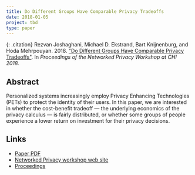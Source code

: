 ```yaml
---
title: Do Different Groups Have Comparable Privacy Tradeoffs
date: 2018-01-05
project: tbd
type: paper
---
```


{: .citation}
Rezvan Joshaghani, Michael D. Ekstrand, Bart Knijnenburg, and Hoda Mehrpouyan. 2018. ["Do Different Groups Have Comparable Privacy Tradeoffs"](#). In <cite>Proceedings of the Networked Privacy Workshop at CHI 2018</cite>.

## Abstract

Personalized systems increasingly employ Privacy Enhancing Technologies (PETs) to protect the identity of their users. In this paper, we are interested in whether the cost-benefit tradeoff — the underlying economics of the privacy calculus — is fairly distributed, or whether some groups of people experience a lower return on investment for their privacy decisions.

## Links

* [Paper PDF](https://networkedprivacy2018.files.wordpress.com/2018/04/boise.pdf)
* [Networked Privacy workshop web site](https://networkedprivacy2018.wordpress.com/)
* [Proceedings](https://dl.acm.org/citation.cfm?id=3170427.3170617)